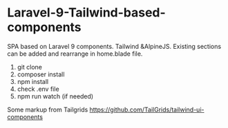 # Laravel-9-Tailwind-based-components
SPA based on Laravel 9 components. Tailwind &amp;AlpineJS. Existing sections can be added and rearrange in home.blade file.

1. git clone
2. composer install
3. npm install
4. check .env file
5. npm run watch (if needed)



Some markup from Tailgrids https://github.com/TailGrids/tailwind-ui-components
